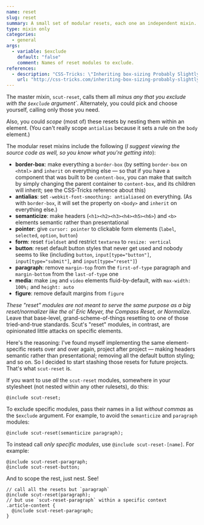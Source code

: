 ```yaml
---
name: reset
slug: reset
summary: A small set of modular resets, each one an independent mixin.
type: mixin only
categories:
  - general
args:
  - variable: $exclude
    default: "false"
    comment: Names of reset modules to exclude.
references:
  - description: "CSS-Tricks: \"Inheriting box-sizing Probably Slightly Better Best-Practice\""
    url: "http://css-tricks.com/inheriting-box-sizing-probably-slightly-better-best-practice/"
---
```


The master mixin, `scut-reset`, calls them all *minus any that you exclude with the `$exclude` argument`*. Alternately, you could pick and choose yourself, calling only those you need.

Also, you could *scope* (most of) these resets by nesting them within an element. (You can't really scope `antialias` because it sets a rule on the `body` element.)

The modular reset mixins include the following (*I suggest viewing the source code as well, so you know what you're getting into*):

- **border-box**: make everything a `border-box` (by setting `border-box` on `<html>` and `inherit` on everything else &mdash; so that if you have a component that was built to be `content-box`, you can make that switch by simply changing the parent container to `content-box`, and its children will inherit; see the CSS-Tricks reference about this)
- **antialias**: set `-webkit-font-smoothing: antialiased` on everything. (As with `border-box`, it will set the property on `<body>` and `inherit` on everything else.)
- **semanticize**: make headers (`<h1><h2><h3><h4><h5><h6>`) and `<b>` elements semantic rather than presentational
- **pointer**: give `cursor: pointer` to clickable form elements (`label`, `selected`, `option`, `button`)
- **form**: reset `fieldset` and restrict `textarea` to `resize: vertical`
- **button**: reset default button styles that never get used and nobody seems to like (including `button`, `input[type="button"]`, `input[type="submit"]`, and `input[type="reset"]`)
- **paragraph**: remove `margin-top` from the `first-of-type` paragraph and `margin-bottom` from the `last-of-type` one
- **media**: make `img` and `video` elements fluid-by-default, with `max-width: 100%;` and `height: auto`
- **figure**: remove default margins from `figure`

*These "reset" modules are not meant to serve the same purpose as a big reset/normalizer like the ol' Eric Meyer, the Compass Reset, or Normalize.* Leave that base-level, grand-scheme-of-things resetting to one of those tried-and-true standards. Scut's "reset" modules, in contrast, are opinionated little attacks on specific elements.

Here's the reasoning: I've found myself implementing the same element-specific resets over and over again, project after project &mdash; making headers semantic rather than presentational; removing all the default button styling; and so on. So I decided to start stashing those resets for future projects. That's what `scut-reset` is.

If you want to use *all* the `scut-reset` modules, somewhere in your stylesheet (not nested within any other rulesets), do this:

<pre class="language-scss"><code>@include scut-reset;</code></pre>

To exclude specific modules, pass their names in a list *without commas* as the `$exclude` argument. For example, to avoid the `semanticize` and `paragraph` modules:

<pre class="language-scss"><code>@include scut-reset(semanticize paragraph);</code></pre>

To instead call *only specific modules*, use `@include scut-reset-[name]`. For example:

<pre class="language-scss"><code>@include scut-reset-paragraph;
@include scut-reset-button;</code></pre>

And to scope the rest, just nest. See!

<pre class="language-scss"><code>// call all the resets but `paragraph`
@include scut-reset(paragraph);
// but use `scut-reset-paragraph` within a specific context
.article-content {
  @include scut-reset-paragraph;
}</code></pre>
